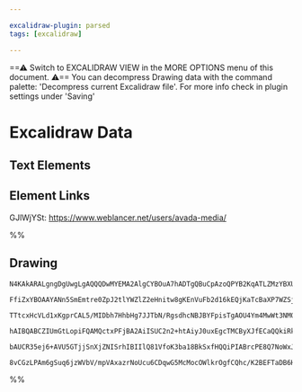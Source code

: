 ```yaml
---

excalidraw-plugin: parsed
tags: [excalidraw]

---
```

==⚠  Switch to EXCALIDRAW VIEW in the MORE OPTIONS menu of this document. ⚠== You can decompress Drawing data with the command palette: 'Decompress current Excalidraw file'. For more info check in plugin settings under 'Saving'


# Excalidraw Data

## Text Elements
## Element Links
GJlWjYSt: https://www.weblancer.net/users/avada-media/

%%
## Drawing
```compressed-json
N4KAkARALgngDgUwgLgAQQQDwMYEMA2AlgCYBOuA7hADTgQBuCpAzoQPYB2KqATLZMzYBXUtiRoIACyhQ4zZAHoFAc0JRJQgEYA6bGwC2CgF7N6hbEcK4OCtptbErHALRY8RMpWdx8Q1TdIEfARcZgRmBShcZQUebQB2bQAWGjoghH0EDihmbgBtcDBQMBKIEm4IAHEAKXwAdQArAE0AZShUkshYRAqMzQRiYlxNYI7SzG5nAGYARkSeAA4pqYBW

FfiZxYBOAAYANn5SmEmtre0ZpJ2tlYWZlZ2eHnitw8gKEnVuFb2d16kEQjKaTcBaXP7WZSjNC/QoCKCkNgAawQAGE2Pg2KQKvDrMw4LhAtkxpBNLhsIjlAihBxiGiMViJDiOHiCVl2n8AGaEfD4NowKHoQQeYkQZjwpEIOofSTcPiw0Xi5F8gWi9HlP5UoEccK5NAzP5sfHYNTHPU7GGdCCU4RwACSxF1qDyAF1OeRMvbuBwhDy/oQaVgKrgdiKq

TTtcxHcVLd1xKgprCAL5/MIDbh7HhbHg7JJTbN/RgsdhcNBJBYFpisTgAOU4Ym4MwWt3NM02FtKhGYABF0lA02gOQQwn9NMIaQBRYKZbKO72++VCOBDPvEBvxKY/GYPXb3fXyogcREVaSyeRKCgX7QUBAjaxiUjabVQBRCMIsBS4ei4IbOTKOXAKCKGLkv2qCDvgw7ysw7hxgUnRgHu8EzLCzqFIm4CunQuBwHAbS4H23DRtAkgZHGEBEEC7KFAw

hAIBQABCZIUmGtLopiFQAMQctxPFjBA2AiISUC2n2+htAiyJ0uxEgcTMCByXJfECaQQkiRkjHkta1KsfS2LkMy+JCUpglsmp+gAGLcrysAqkK6rUcpqmieJEpSsQnxoHKpSOaZzmKggypkXZq6HPxJnZGZABKwhajqDahT5EWiQA8kaJoNuaCXhcJonmZwUDmbg+jcqaqArFlKm+RkeXZC0hBGHG+YOdlZkACpYFAACCFElugwQclR3ktX5BJdSp

bAUCR35ej6+AVU5GTjjSnXjZNISrhIBIIlQ81VfoK3ba18BkSxfHQQiPIABrcPE8Q7NoWxJPEewvRssx7NcoXnei+BNLKszJBcOz3As8RJDw3yhUYbAGIR8pfr4cb3XsaG7UlGTRdpEaOhAp2hZSJB1Q1srtlapCE32cBfPj5PEAAsmwxAIEtwzBBtYFDggNMkFJDKoNGkD0ei7O48opIABQ8HM1C8NLsvxDL90rAAlCKkUIMoPoEhUpBi7gktTL

8vCGzLPAm6gSuq6jzWVbV/mpVAxazrNoUcu6CDqwG5McMocOWlkrOgfCQhc/K2BEFTaDB6HlocEVcbRwaQhQAeCekCH1ulHYDQINgOQtHHcAM0zLMjKB4GQaUZKO4wrUw/gfulLGFRhMEefFiKAligYR09Ggc5zfubAgezFcx6U+ChF17e1/XM08mh4DJnQXLBFG6GJkAA==
```
%%